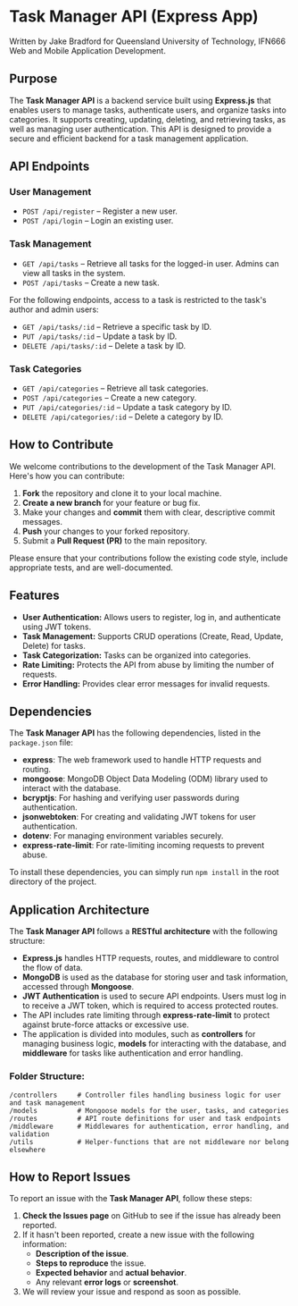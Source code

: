 # Task Manager API (Express App)

Written by Jake Bradford for Queensland University of Technology, IFN666 Web and Mobile Application Development.

## Purpose

The **Task Manager API** is a backend service built using **Express.js** that enables users to manage tasks, authenticate users, and organize tasks into categories. It supports creating, updating, deleting, and retrieving tasks, as well as managing user authentication. This API is designed to provide a secure and efficient backend for a task management application.

## API Endpoints

### **User Management**
- `POST /api/register` – Register a new user.
- `POST /api/login` – Login an existing user.

### **Task Management**
- `GET /api/tasks` – Retrieve all tasks for the logged-in user. Admins can view all tasks in the system.
- `POST /api/tasks` – Create a new task.

For the following endpoints, access to a task is restricted to the task's author and admin users:
- `GET /api/tasks/:id` – Retrieve a specific task by ID.
- `PUT /api/tasks/:id` – Update a task by ID.
- `DELETE /api/tasks/:id` – Delete a task by ID.

### **Task Categories**
- `GET /api/categories` – Retrieve all task categories.
- `POST /api/categories` – Create a new category.
- `PUT /api/categories/:id` – Update a task category by ID.
- `DELETE /api/categories/:id` – Delete a category by ID.

## How to Contribute
We welcome contributions to the development of the Task Manager API. Here's how you can contribute:

1. **Fork** the repository and clone it to your local machine.
2. **Create a new branch** for your feature or bug fix.
3. Make your changes and **commit** them with clear, descriptive commit messages.
4. **Push** your changes to your forked repository.
5. Submit a **Pull Request (PR)** to the main repository.

Please ensure that your contributions follow the existing code style, include appropriate tests, and are well-documented.

## Features
- **User Authentication:** Allows users to register, log in, and authenticate using JWT tokens.
- **Task Management:** Supports CRUD operations (Create, Read, Update, Delete) for tasks.
- **Task Categorization:** Tasks can be organized into categories.
- **Rate Limiting:** Protects the API from abuse by limiting the number of requests.
- **Error Handling:** Provides clear error messages for invalid requests.

## Dependencies

The **Task Manager API** has the following dependencies, listed in the `package.json` file:

- **express**: The web framework used to handle HTTP requests and routing.
- **mongoose**: MongoDB Object Data Modeling (ODM) library used to interact with the database.
- **bcryptjs**: For hashing and verifying user passwords during authentication.
- **jsonwebtoken**: For creating and validating JWT tokens for user authentication.
- **dotenv**: For managing environment variables securely.
- **express-rate-limit**: For rate-limiting incoming requests to prevent abuse.

To install these dependencies, you can simply run `npm install` in the root directory of the project.

## Application Architecture

The **Task Manager API** follows a **RESTful architecture** with the following structure:

- **Express.js** handles HTTP requests, routes, and middleware to control the flow of data.
- **MongoDB** is used as the database for storing user and task information, accessed through **Mongoose**.
- **JWT Authentication** is used to secure API endpoints. Users must log in to receive a JWT token, which is required to access protected routes.
- The API includes rate limiting through **express-rate-limit** to protect against brute-force attacks or excessive use.
- The application is divided into modules, such as **controllers** for managing business logic, **models** for interacting with the database, and **middleware** for tasks like authentication and error handling.

### Folder Structure:
```
/controllers     # Controller files handling business logic for user and task management
/models          # Mongoose models for the user, tasks, and categories
/routes          # API route definitions for user and task endpoints
/middleware      # Middlewares for authentication, error handling, and validation
/utils           # Helper-functions that are not middleware nor belong elsewhere
```

## How to Report Issues

To report an issue with the **Task Manager API**, follow these steps:

1. **Check the Issues page** on GitHub to see if the issue has already been reported.
2. If it hasn't been reported, create a new issue with the following information:
   - **Description of the issue**.
   - **Steps to reproduce** the issue.
   - **Expected behavior** and **actual behavior**.
   - Any relevant **error logs** or **screenshot**.
3. We will review your issue and respond as soon as possible.
